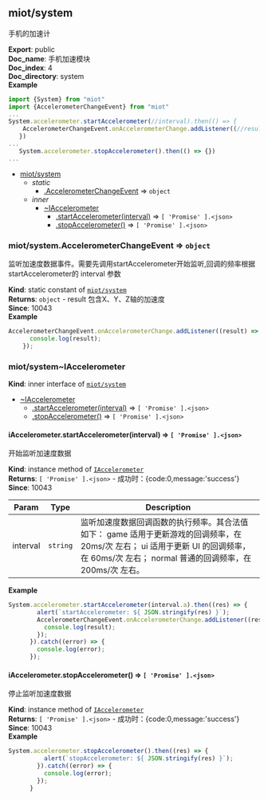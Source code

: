 <a name="module_miot/system"></a>

## miot/system
手机的加速计

**Export**: public  
**Doc_name**: 手机加速模块  
**Doc_index**: 4  
**Doc_directory**: system  
**Example**  
```js
import {System} from "miot"
import {AccelerometerChangeEvent} from "miot"
...
System.accelerometer.startAccelerometer(//interval).then(() => {
    AccelerometerChangeEvent.onAccelerometerChange.addListener((//result) => {});
   })
...
   System.accelerometer.stopAccelerometer().then(() => {})
...
```

* [miot/system](#module_miot/system)
    * _static_
        * [.AccelerometerChangeEvent](#module_miot/system.AccelerometerChangeEvent) ⇒ <code>object</code>
    * _inner_
        * [~IAccelerometer](#module_miot/system..IAccelerometer)
            * [.startAccelerometer(interval)](#module_miot/system..IAccelerometer+startAccelerometer) ⇒ <code>[ &#x27;Promise&#x27; ].&lt;json&gt;</code>
            * [.stopAccelerometer()](#module_miot/system..IAccelerometer+stopAccelerometer) ⇒ <code>[ &#x27;Promise&#x27; ].&lt;json&gt;</code>

<a name="module_miot/system.AccelerometerChangeEvent"></a>

### miot/system.AccelerometerChangeEvent ⇒ <code>object</code>
监听加速度数据事件。需要先调用startAccelerometer开始监听,回调的频率根据 startAccelerometer的 interval 参数

**Kind**: static constant of [<code>miot/system</code>](#module_miot/system)  
**Returns**: <code>object</code> - result 包含X、Y、Z轴的加速度  
**Since**: 10043  
**Example**  
```js
AccelerometerChangeEvent.onAccelerometerChange.addListener((result) => {
      console.log(result);
    });
```
<a name="module_miot/system..IAccelerometer"></a>

### miot/system~IAccelerometer
**Kind**: inner interface of [<code>miot/system</code>](#module_miot/system)  

* [~IAccelerometer](#module_miot/system..IAccelerometer)
    * [.startAccelerometer(interval)](#module_miot/system..IAccelerometer+startAccelerometer) ⇒ <code>[ &#x27;Promise&#x27; ].&lt;json&gt;</code>
    * [.stopAccelerometer()](#module_miot/system..IAccelerometer+stopAccelerometer) ⇒ <code>[ &#x27;Promise&#x27; ].&lt;json&gt;</code>

<a name="module_miot/system..IAccelerometer+startAccelerometer"></a>

#### iAccelerometer.startAccelerometer(interval) ⇒ <code>[ &#x27;Promise&#x27; ].&lt;json&gt;</code>
开始监听加速度数据

**Kind**: instance method of [<code>IAccelerometer</code>](#module_miot/system..IAccelerometer)  
**Returns**: <code>[ &#x27;Promise&#x27; ].&lt;json&gt;</code> - 成功时：{code:0,message:'success'}  
**Since**: 10043  

| Param | Type | Description |
| --- | --- | --- |
| interval | <code>string</code> | 监听加速度数据回调函数的执行频率。其合法值如下： game 适用于更新游戏的回调频率，在 20ms/次 左右； ui 适用于更新 UI 的回调频率，在 60ms/次 左右； normal 普通的回调频率，在 200ms/次 左右。 |

**Example**  
```js
System.accelerometer.startAccelerometer(interval.a).then((res) => {
        alert(`startAccelerometer: ${ JSON.stringify(res) }`);
        AccelerometerChangeEvent.onAccelerometerChange.addListener((result) => {
          console.log(result);
        });
      }).catch((error) => {
        console.log(error);
      });
```
<a name="module_miot/system..IAccelerometer+stopAccelerometer"></a>

#### iAccelerometer.stopAccelerometer() ⇒ <code>[ &#x27;Promise&#x27; ].&lt;json&gt;</code>
停止监听加速度数据

**Kind**: instance method of [<code>IAccelerometer</code>](#module_miot/system..IAccelerometer)  
**Returns**: <code>[ &#x27;Promise&#x27; ].&lt;json&gt;</code> - 成功时：{code:0,message:'success'}  
**Since**: 10043  
**Example**  
```js
System.accelerometer.stopAccelerometer().then((res) => {
          alert(`stopAccelerometer: ${ JSON.stringify(res) }`);
        }).catch((error) => {
          console.log(error);
        });
      }
```
